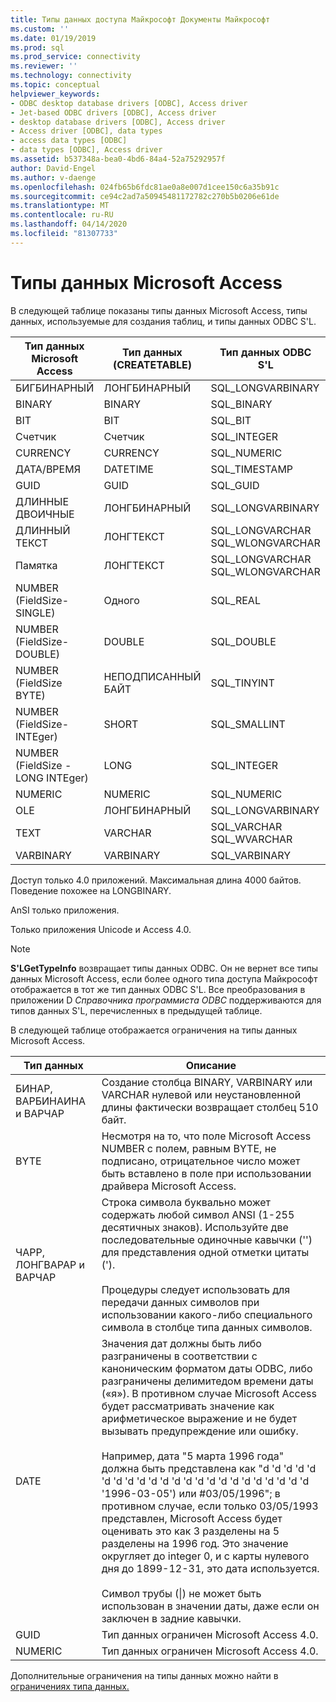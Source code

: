 ```yaml
---
title: Типы данных доступа Майкрософт Документы Майкрософт
ms.custom: ''
ms.date: 01/19/2019
ms.prod: sql
ms.prod_service: connectivity
ms.reviewer: ''
ms.technology: connectivity
ms.topic: conceptual
helpviewer_keywords:
- ODBC desktop database drivers [ODBC], Access driver
- Jet-based ODBC drivers [ODBC], Access driver
- desktop database drivers [ODBC], Access driver
- Access driver [ODBC], data types
- access data types [ODBC]
- data types [ODBC], Access driver
ms.assetid: b537348a-bea0-4bd6-84a4-52a75292957f
author: David-Engel
ms.author: v-daenge
ms.openlocfilehash: 024fb65b6fdc81ae0a8e007d1cee150c6a35b91c
ms.sourcegitcommit: ce94c2ad7a50945481172782c270b5b0206e61de
ms.translationtype: MT
ms.contentlocale: ru-RU
ms.lasthandoff: 04/14/2020
ms.locfileid: "81307733"
---
```

# <a name="microsoft-access-data-types"></a>Типы данных Microsoft Access
В следующей таблице показаны типы данных Microsoft Access, типы данных, используемые для создания таблиц, и типы данных ODBC S'L.  
  
|Тип данных Microsoft Access|Тип данных (CREATETABLE)|Тип данных ODBC S'L|  
|--------------------------------|-------------------------------|------------------------|  
|БИГБИНАРНЫЙ|ЛОНГБИНАРНЫЙ|SQL_LONGVARBINARY|  
|BINARY|BINARY|SQL_BINARY|  
|BIT|BIT|SQL_BIT|  
|Счетчик|Счетчик|SQL_INTEGER|  
|CURRENCY|CURRENCY|SQL_NUMERIC|  
|ДАТА/ВРЕМЯ|DATETIME|SQL_TIMESTAMP|  
|GUID|GUID|SQL_GUID|  
|ДЛИННЫЕ ДВОИЧНЫЕ|ЛОНГБИНАРНЫЙ|SQL_LONGVARBINARY|  
|ДЛИННЫЙ ТЕКСТ|ЛОНГТЕКСТ|SQL_LONGVARCHAR SQL_WLONGVARCHAR|  
|Памятка|ЛОНГТЕКСТ|SQL_LONGVARCHAR SQL_WLONGVARCHAR|  
|NUMBER (FieldSize- SINGLE)|Одного|SQL_REAL|  
|NUMBER (FieldSize- DOUBLE)|DOUBLE|SQL_DOUBLE|  
|NUMBER (FieldSize BYTE)|НЕПОДПИСАННЫЙ БАЙТ|SQL_TINYINT|  
|NUMBER (FieldSize- INTEger)|SHORT|SQL_SMALLINT|  
|NUMBER (FieldSize - LONG INTEger)|LONG|SQL_INTEGER|  
|NUMERIC|NUMERIC|SQL_NUMERIC|  
|OLE|ЛОНГБИНАРНЫЙ|SQL_LONGVARBINARY|  
|TEXT|VARCHAR|SQL_VARCHAR SQL_WVARCHAR|  
|VARBINARY|VARBINARY|SQL_VARBINARY|  
  
 Доступ только 4.0 приложений. Максимальная длина 4000 байтов. Поведение похожее на LONGBINARY.  
  
 AnSI только приложения.  
  
 Только приложения Unicode и Access 4.0.  
  
> [!NOTE]  
>  **S'LGetTypeInfo** возвращает типы данных ODBC. Он не вернет все типы данных Microsoft Access, если более одного типа доступа Майкрософт отображается в тот же тип данных ODBC S'L. Все преобразования в приложении D *Справочника программиста ODBC* поддерживаются для типов данных S'L, перечисленных в предыдущей таблице.  
  
 В следующей таблице отображается ограничения на типы данных Microsoft Access.  
  
|Тип данных|Описание|  
|---------------|-----------------|  
|БИНАР, ВАРБИНАИНА и ВАРЧАР|Создание столбца BINARY, VARBINARY или VARCHAR нулевой или неустановленной длины фактически возвращает столбец 510 байт.|  
|BYTE|Несмотря на то, что поле Microsoft Access NUMBER с полем, равным BYTE, не подписано, отрицательное число может быть вставлено в поле при использовании драйвера Microsoft Access.|  
|ЧАРР, ЛОНГВАРАР и ВАРЧАР|Строка символа буквально может содержать любой символ ANSI (1-255 десятичных знаков). Используйте две последовательные одиночные кавычки ('') для представления одной отметки цитаты (').<br /><br /> Процедуры следует использовать для передачи данных символов при использовании какого-либо специального символа в столбце типа данных символов.|  
|DATE|Значения дат должны быть либо разграничены в соответствии с каноническим форматом даты ODBC, либо разграничены делимитедом времени даты («я»). В противном случае Microsoft Access будет рассматривать значение как арифметическое выражение и не будет вызывать предупреждение или ошибку.<br /><br /> Например, дата "5 марта 1996 года" должна быть представлена как "d 'd 'd 'd 'd 'd 'd 'd 'd 'd 'd 'd 'd 'd 'd 'd 'd 'd 'd 'd 'd 'd 'd '1996-03-05') или #03/05/1996"; в противном случае, если только 03/05/1993 представлен, Microsoft Access будет оценивать это как 3 разделены на 5 разделены на 1996 год. Это значение округляет до integer 0, и с карты нулевого дня до 1899-12-31, это дата используется.<br /><br /> Символ трубы (&#124;) не может быть использован в значении даты, даже если он заключен в задние кавычки.|  
|GUID|Тип данных ограничен Microsoft Access 4.0.|  
|NUMERIC|Тип данных ограничен Microsoft Access 4.0.|  
  
 Дополнительные ограничения на типы данных можно найти в [ограничениях типа данных.](../../odbc/microsoft/data-type-limitations.md)
